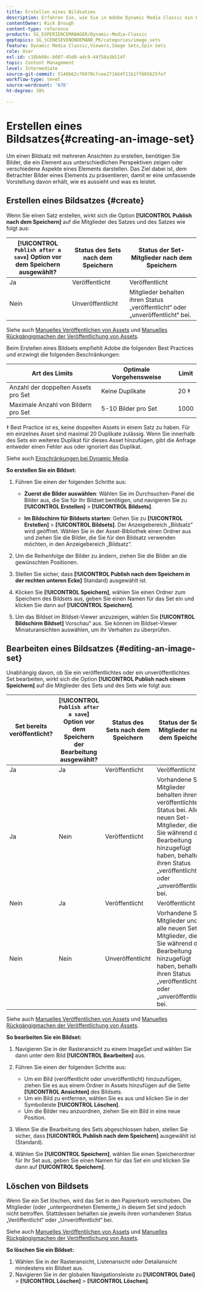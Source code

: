 ```yaml
---
title: Erstellen eines Bildsatzes
description: Erfahren Sie, wie Sie in Adobe Dynamic Media Classic ein Bildset erstellen.
contentOwner: Rick Brough
content-type: reference
products: SG_EXPERIENCEMANAGER/Dynamic-Media-Classic
geptopics: SG_SCENESEVENONDEMAND_PK/categories/image_sets
feature: Dynamic Media Classic,Viewers,Image Sets,Spin Sets
role: User
exl-id: c18bb98c-b087-45d0-a4c9-44f58a3b514f
topic: Content Management
level: Intermediate
source-git-commit: 5140b62c76970cfcee271664f11b1ff605625fe7
workflow-type: tm+mt
source-wordcount: '676'
ht-degree: 38%

---
```


# Erstellen eines Bildsatzes{#creating-an-image-set}

Um einen Bildsatz mit mehreren Ansichten zu erstellen, benötigen Sie Bilder, die ein Element aus unterschiedlichen Perspektiven zeigen oder verschiedene Aspekte eines Elements darstellen. Das Ziel dabei ist, dem Betrachter Bilder eines Elements zu präsentieren, damit er eine umfassende Vorstellung davon erhält, wie es aussieht und was es leistet.

## Erstellen eines Bildsatzes {#create}

Wenn Sie einen Satz erstellen, wirkt sich die Option **[!UICONTROL Publish nach dem Speichern]** auf die Mitglieder des Satzes und des Satzes wie folgt aus:

| **[!UICONTROL `Publish after a save`]** Option vor dem Speichern ausgewählt? | Status des Sets nach dem Speichern | Status der Set-Mitglieder nach dem Speichern |
| --- | --- | --- |
| Ja | Veröffentlicht | Veröffentlicht |
| Nein | Unveröffentlicht | Mitglieder behalten ihren Status „veröffentlicht“ oder „unveröffentlicht“ bei. |

Siehe auch [Manuelles Veröffentlichen von Assets](publishing-files.md#manually_publishing_assets) und [Manuelles Rückgängigmachen der Veröffentlichung von Assets](publishing-files.md#manually_unpublishing_assets).

Beim Erstellen eines Bildsets empfiehlt Adobe die folgenden Best Practices und erzwingt die folgenden Beschränkungen:

| Art des Limits | Optimale Vorgehensweise | Limit |
| --- | --- | --- |
| Anzahl der doppelten Assets pro Set | Keine Duplikate | 20 ‡ |
| Maximale Anzahl von Bildern pro Set | 5-10 Bilder pro Set | 1000 |

‡ Best Practice ist es, keine doppelten Assets in einem Satz zu haben. Für ein einzelnes Asset sind maximal 20 Duplikate zulässig. Wenn Sie innerhalb des Sets ein weiteres Duplikat für dieses Asset hinzufügen, gibt die Anfrage entweder einen Fehler aus oder ignoriert das Duplikat.

Siehe auch [Einschränkungen bei Dynamic Media](/help/using/limitations.md).

**So erstellen Sie ein Bildset:**

1. Führen Sie einen der folgenden Schritte aus:

   * **Zuerst die Bilder auswählen**: Wählen Sie im Durchsuchen-Panel die Bilder aus, die Sie für Ihr Bildset benötigen, und navigieren Sie zu **[!UICONTROL Erstellen]** > **[!UICONTROL Bildsets]**.

   * **Im Bildschirm für Bildsets starten**: Gehen Sie zu **[!UICONTROL Erstellen]** > **[!UICONTROL Bildsets]**. Der Anzeigebereich „Bildsatz“ wird geöffnet. Wählen Sie in der Asset-Bibliothek einen Ordner aus und ziehen Sie die Bilder, die Sie für den Bildsatz verwenden möchten, in den Anzeigebereich „Bildsatz“.

1. Um die Reihenfolge der Bilder zu ändern, ziehen Sie die Bilder an die gewünschten Positionen.
1. Stellen Sie sicher, dass **[!UICONTROL Publish nach dem Speichern in der rechten unteren Ecke]** Standard) ausgewählt ist.
1. Klicken Sie **[!UICONTROL Speichern]**, wählen Sie einen Ordner zum Speichern des Bildsets aus, geben Sie einen Namen für das Set ein und klicken Sie dann auf **[!UICONTROL Speichern]**.
1. Um das Bildset im Bildset-Viewer anzuzeigen, wählen Sie **[!UICONTROL Bildschirm Bildset]** Vorschau“ aus. Sie können im Bildset-Viewer Miniaturansichten auswählen, um ihr Verhalten zu überprüfen.

## Bearbeiten eines Bildsatzes {#editing-an-image-set}

Unabhängig davon, ob Sie ein veröffentlichtes oder ein unveröffentlichtes Set bearbeiten, wirkt sich die Option **[!UICONTROL Publish nach einem Speichern]** auf die Mitglieder des Sets und des Sets wie folgt aus:

| Set bereits veröffentlicht? | **[!UICONTROL `Publish after a save`]** Option vor dem Speichern der Bearbeitung ausgewählt? | Status des Sets nach dem Speichern | Status der Set-Mitglieder nach dem Speichern |
| --- | --- | --- | --- |
| Ja | Ja | Veröffentlicht | Veröffentlicht |
| Ja | Nein | Veröffentlicht | Vorhandene Set-Mitglieder behalten ihren veröffentlichten Status bei. Alle neuen Set-Mitglieder, die Sie während der Bearbeitung hinzugefügt haben, behalten ihren Status „veröffentlicht“ oder „unveröffentlicht“ bei. |
| Nein | Ja | Veröffentlicht | Veröffentlicht |
| Nein | Nein | Unveröffentlicht | Vorhandene Set-Mitglieder und alle neuen Set-Mitglieder, die Sie während der Bearbeitung hinzugefügt haben, behalten ihren Status „veröffentlicht“ oder „unveröffentlicht“ bei. |

Siehe auch [Manuelles Veröffentlichen von Assets](publishing-files.md#manually_publishing_assets) und [Manuelles Rückgängigmachen der Veröffentlichung von Assets](publishing-files.md#manually_unpublishing_assets).

**So bearbeiten Sie ein Bildset:**

1. Navigieren Sie in der Rasteransicht zu einem ImageSet und wählen Sie dann unter dem Bild **[!UICONTROL Bearbeiten]** aus.
1. Führen Sie einen der folgenden Schritte aus:

   * Um ein Bild (veröffentlicht oder unveröffentlicht) hinzuzufügen, ziehen Sie es aus einem Ordner in Assets hinzufügen auf die Seite **[!UICONTROL Ansichten]** des Bildsets.
   * Um ein Bild zu entfernen, wählen Sie es aus und klicken Sie in der Symbolleiste **[!UICONTROL Löschen]**.
   * Um die Bilder neu anzuordnen, ziehen Sie ein Bild in eine neue Position.

1. Wenn Sie die Bearbeitung des Sets abgeschlossen haben, stellen Sie sicher, dass **[!UICONTROL Publish nach dem Speichern]** ausgewählt ist (Standard).
1. Wählen Sie **[!UICONTROL Speichern]**, wählen Sie einen Speicherordner für Ihr Set aus, geben Sie einen Namen für das Set ein und klicken Sie dann auf **[!UICONTROL Speichern]**.

## Löschen von Bildsets

Wenn Sie ein Set löschen, wird das Set in den Papierkorb verschoben. Die Mitglieder (oder „untergeordneten Elemente„) in diesem Set sind jedoch nicht betroffen. Stattdessen behalten sie jeweils ihren vorhandenen Status „Veröffentlicht“ oder „Unveröffentlicht“ bei.

Siehe auch [Manuelles Veröffentlichen von Assets](publishing-files.md#manually_publishing_assets) und [Manuelles Rückgängigmachen der Veröffentlichung von Assets](publishing-files.md#manually_unpublishing_assets).

**So löschen Sie ein Bildset:**

1. Wählen Sie in der Rasteransicht, Listenansicht oder Detailansicht mindestens ein Bildset aus.
1. Navigieren Sie in der globalen Navigationsleiste zu **[!UICONTROL Datei]** > **[!UICONTROL Löschen]** > **[!UICONTROL Löschen]**.

